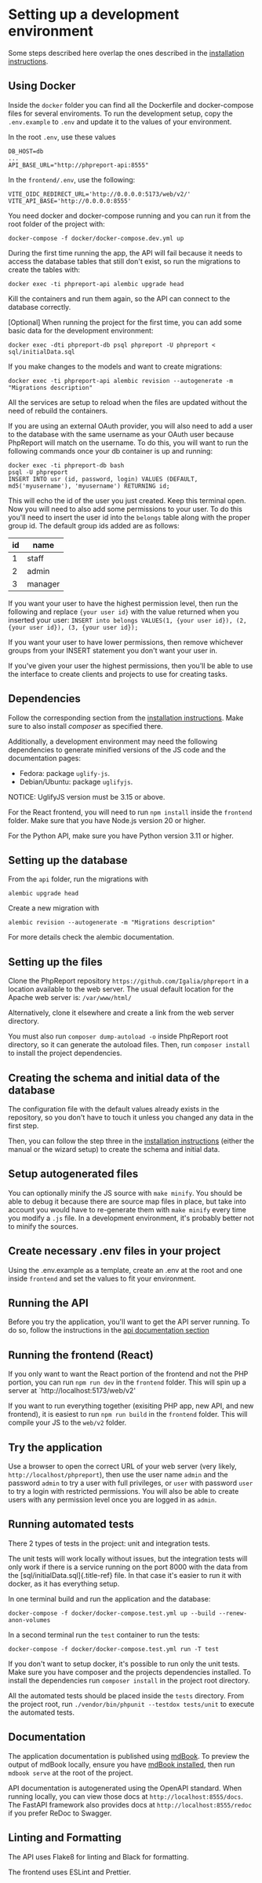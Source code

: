 # Setting up a development environment

Some steps described here overlap the ones described in the
[installation instructions](../admin/installation.md).

## Using Docker

Inside the `docker` folder you can find all the Dockerfile and docker-compose
files for several enviroments. To run the development setup, copy the
`.env.example` to `.env` and update it to the values of your environment.

In the root `.env`, use these values
```
DB_HOST=db
...
API_BASE_URL="http://phpreport-api:8555"
```
In the `frontend/.env`, use the following:
```
VITE_OIDC_REDIRECT_URL='http://0.0.0.0:5173/web/v2/'
VITE_API_BASE='http://0.0.0.0:8555'
```

You need docker and docker-compose running and you can run it from the root
folder of the project with:

`docker-compose -f docker/docker-compose.dev.yml up`

During the first time running the app, the API will fail because it needs to
access the database tables that still don't exist, so run the migrations
to create the tables with:

`docker exec -ti phpreport-api alembic upgrade head`

Kill the containers and run them again, so the API can connect to the database
correctly.

[Optional] When running the project for the first time, you can add some
basic data for the development environment:

`docker exec -dti phpreport-db psql phpreport -U phpreport < sql/initialData.sql`

If you make changes to the models and want to create migrations:

`docker exec -ti phpreport-api alembic revision --autogenerate -m "Migrations description"`

All the services are setup to reload when the files are updated without the need
of rebuild the containers.

If you are using an external OAuth provider, you will also need to add a user to
the database with the same username as your OAuth user because PhpReport will
match on the username. To do this, you will want to run the following commands
once your db container is up and running:

```
docker exec -ti phpreport-db bash
psql -U phpreport
INSERT INTO usr (id, password, login) VALUES (DEFAULT, md5('myusername'), 'myusername') RETURNING id;
```

This will echo the id of the user you just created. Keep this terminal open. Now
you will need to also add some permissions to your user. To do this you'll need
to insert the user id into the `belongs` table along with the proper group id.
The default group ids added are as follows:

| id | name |
| -- |  ----- |
| 1 | staff |
| 2 | admin |
| 3 | manager |

If you want your user to have the highest permission level, then run the
following and replace `{your user id}` with the value returned when you inserted
your user: `INSERT into belongs VALUES(1, {your user id}), (2, {your user id}),
(3, {your user id});`

If you want your user to have lower permissions, then remove whichever groups
from your INSERT statement you don't want your user in.

If you've given your user the highest permissions, then you'll be able to use
the interface to create clients and projects to use for creating tasks.


## Dependencies

Follow the corresponding section from the [installation
instructions](../admin/installation.md). Make sure to also install
_composer_ as specified there.

Additionally, a development environment may need the following
dependencies to generate minified versions of the JS code and the
documentation pages:

- Fedora: package `uglify-js`.
- Debian/Ubuntu: package `uglifyjs`.

NOTICE: UglifyJS version must be 3.15 or above.

For the React frontend, you will need to run `npm install` inside the `frontend` folder. Make sure that you have Node.js version 20 or higher.

For the Python API, make sure you have Python version 3.11 or higher.

## Setting up the database

From the `api` folder, run the migrations with

```
alembic upgrade head
```

Create a new migration with

```
alembic revision --autogenerate -m "Migrations description"
```

For more details check the alembic documentation.

## Setting up the files

Clone the PhpReport repository `https://github.com/Igalia/phpreport` in
a location available to the web server. The usual default location for
the Apache web server is: `/var/www/html/`

Alternatively, clone it elsewhere and create a link from the web server
directory.

You must also run `composer dump-autoload -o` inside PhpReport root
directory, so it can generate the autoload files. Then, run
`composer install` to install the project dependencies.

## Creating the schema and initial data of the database

The configuration file with the default values already exists in the
repository, so you don't have to touch it unless you changed any data
in the first step.

Then, you can follow the step three in the [installation
instructions](../admin/installation.md) (either the manual or the
wizard setup) to create the schema and initial data.

## Setup autogenerated files

You can optionally minify the JS source with `make minify`. You should
be able to debug it because there are source map files in place, but
take into account you would have to re-generate them with `make minify`
every time you modify a `.js` file. In a development environment, it's
probably better not to minify the sources.

## Create necessary .env files in your project

Using the .env.example as a template, create an .env at the root and one inside `frontend` and set the values to fit your environment.

## Running the API

Before you try the application, you'll want to get the API server running. To do so, follow the instructions in the [api documentation section](api.md)

## Running the frontend (React)

If you only want to want the React portion of the frontend and not the PHP portion, you can run `npm run dev` in the `frontend` folder. This will spin up a server at `http://localhost:5173/web/v2'

If you want to run everything together (exisiting PHP app, new API, and new frontend), it is easiest to run `npm run build` in the `frontend` folder. This will compile your JS to the `web/v2` folder.

## Try the application

Use a browser to open the correct URL of your web server (very likely,
`http://localhost/phpreport`), then use the user name `admin` and the
password `admin` to try a user with full privileges, or `user` with
password `user` to try a login with restricted permissions. You will
also be able to create users with any permission level once you are
logged in as `admin`.

## Running automated tests

There 2 types of tests in the project: unit and integration tests.

The unit tests will work locally without issues, but the integration
tests will only work if there is a service running on the port 8000 with
the data from the [sql/initialData.sql]{.title-ref} file. In that case
it's easier to run it with docker, as it has everything setup.

In one terminal build and run the application and the database:

`docker-compose -f docker/docker-compose.test.yml up --build --renew-anon-volumes`

In a second terminal run the `test` container to run the tests:

`docker-compose -f docker/docker-compose.test.yml run -T test`

If you don't want to setup docker, it's possible to run only the unit
tests. Make sure you have composer and the projects dependencies
installed. To install the dependencies run `composer install` in the
project root directory.

All the automated tests should be placed inside the `tests` directory.
From the project root, run `./vendor/bin/phpunit --testdox tests/unit`
to execute the automated tests.

## Documentation

The application documentation is published using [mdBook](https://github.com/rust-lang/mdBook). To preview the output of mdBook locally, ensure you have [mdBook installed](https://rust-lang.github.io/mdBook/guide/installation.html), then run `mdbook serve` at the root of the project.

API documentation is autogenerated using the OpenAPI standard. When running locally, you can view those docs at `http://localhost:8555/docs`. The FastAPI framework also provides docs at `http://localhost:8555/redoc` if you prefer ReDoc to Swagger.

## Linting and Formatting

The API uses Flake8 for linting and Black for formatting.

The frontend uses ESLint and Prettier.
